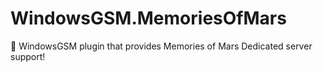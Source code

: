 # WindowsGSM.MemoriesOfMars
🧩 WindowsGSM plugin that provides Memories of Mars Dedicated server support!
